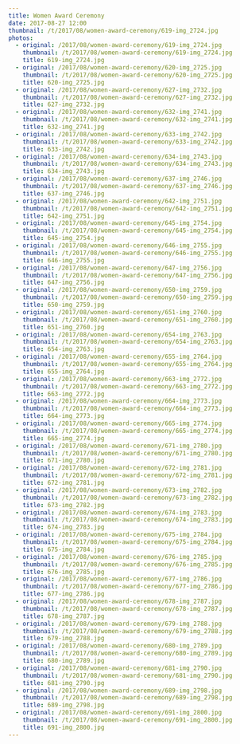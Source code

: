 ```yaml
---
title: Women Award Ceremony
date: 2017-08-27 12:00
thumbnail: /t/2017/08/women-award-ceremony/619-img_2724.jpg
photos:
  - original: /2017/08/women-award-ceremony/619-img_2724.jpg
    thumbnail: /t/2017/08/women-award-ceremony/619-img_2724.jpg
    title: 619-img_2724.jpg
  - original: /2017/08/women-award-ceremony/620-img_2725.jpg
    thumbnail: /t/2017/08/women-award-ceremony/620-img_2725.jpg
    title: 620-img_2725.jpg
  - original: /2017/08/women-award-ceremony/627-img_2732.jpg
    thumbnail: /t/2017/08/women-award-ceremony/627-img_2732.jpg
    title: 627-img_2732.jpg
  - original: /2017/08/women-award-ceremony/632-img_2741.jpg
    thumbnail: /t/2017/08/women-award-ceremony/632-img_2741.jpg
    title: 632-img_2741.jpg
  - original: /2017/08/women-award-ceremony/633-img_2742.jpg
    thumbnail: /t/2017/08/women-award-ceremony/633-img_2742.jpg
    title: 633-img_2742.jpg
  - original: /2017/08/women-award-ceremony/634-img_2743.jpg
    thumbnail: /t/2017/08/women-award-ceremony/634-img_2743.jpg
    title: 634-img_2743.jpg
  - original: /2017/08/women-award-ceremony/637-img_2746.jpg
    thumbnail: /t/2017/08/women-award-ceremony/637-img_2746.jpg
    title: 637-img_2746.jpg
  - original: /2017/08/women-award-ceremony/642-img_2751.jpg
    thumbnail: /t/2017/08/women-award-ceremony/642-img_2751.jpg
    title: 642-img_2751.jpg
  - original: /2017/08/women-award-ceremony/645-img_2754.jpg
    thumbnail: /t/2017/08/women-award-ceremony/645-img_2754.jpg
    title: 645-img_2754.jpg
  - original: /2017/08/women-award-ceremony/646-img_2755.jpg
    thumbnail: /t/2017/08/women-award-ceremony/646-img_2755.jpg
    title: 646-img_2755.jpg
  - original: /2017/08/women-award-ceremony/647-img_2756.jpg
    thumbnail: /t/2017/08/women-award-ceremony/647-img_2756.jpg
    title: 647-img_2756.jpg
  - original: /2017/08/women-award-ceremony/650-img_2759.jpg
    thumbnail: /t/2017/08/women-award-ceremony/650-img_2759.jpg
    title: 650-img_2759.jpg
  - original: /2017/08/women-award-ceremony/651-img_2760.jpg
    thumbnail: /t/2017/08/women-award-ceremony/651-img_2760.jpg
    title: 651-img_2760.jpg
  - original: /2017/08/women-award-ceremony/654-img_2763.jpg
    thumbnail: /t/2017/08/women-award-ceremony/654-img_2763.jpg
    title: 654-img_2763.jpg
  - original: /2017/08/women-award-ceremony/655-img_2764.jpg
    thumbnail: /t/2017/08/women-award-ceremony/655-img_2764.jpg
    title: 655-img_2764.jpg
  - original: /2017/08/women-award-ceremony/663-img_2772.jpg
    thumbnail: /t/2017/08/women-award-ceremony/663-img_2772.jpg
    title: 663-img_2772.jpg
  - original: /2017/08/women-award-ceremony/664-img_2773.jpg
    thumbnail: /t/2017/08/women-award-ceremony/664-img_2773.jpg
    title: 664-img_2773.jpg
  - original: /2017/08/women-award-ceremony/665-img_2774.jpg
    thumbnail: /t/2017/08/women-award-ceremony/665-img_2774.jpg
    title: 665-img_2774.jpg
  - original: /2017/08/women-award-ceremony/671-img_2780.jpg
    thumbnail: /t/2017/08/women-award-ceremony/671-img_2780.jpg
    title: 671-img_2780.jpg
  - original: /2017/08/women-award-ceremony/672-img_2781.jpg
    thumbnail: /t/2017/08/women-award-ceremony/672-img_2781.jpg
    title: 672-img_2781.jpg
  - original: /2017/08/women-award-ceremony/673-img_2782.jpg
    thumbnail: /t/2017/08/women-award-ceremony/673-img_2782.jpg
    title: 673-img_2782.jpg
  - original: /2017/08/women-award-ceremony/674-img_2783.jpg
    thumbnail: /t/2017/08/women-award-ceremony/674-img_2783.jpg
    title: 674-img_2783.jpg
  - original: /2017/08/women-award-ceremony/675-img_2784.jpg
    thumbnail: /t/2017/08/women-award-ceremony/675-img_2784.jpg
    title: 675-img_2784.jpg
  - original: /2017/08/women-award-ceremony/676-img_2785.jpg
    thumbnail: /t/2017/08/women-award-ceremony/676-img_2785.jpg
    title: 676-img_2785.jpg
  - original: /2017/08/women-award-ceremony/677-img_2786.jpg
    thumbnail: /t/2017/08/women-award-ceremony/677-img_2786.jpg
    title: 677-img_2786.jpg
  - original: /2017/08/women-award-ceremony/678-img_2787.jpg
    thumbnail: /t/2017/08/women-award-ceremony/678-img_2787.jpg
    title: 678-img_2787.jpg
  - original: /2017/08/women-award-ceremony/679-img_2788.jpg
    thumbnail: /t/2017/08/women-award-ceremony/679-img_2788.jpg
    title: 679-img_2788.jpg
  - original: /2017/08/women-award-ceremony/680-img_2789.jpg
    thumbnail: /t/2017/08/women-award-ceremony/680-img_2789.jpg
    title: 680-img_2789.jpg
  - original: /2017/08/women-award-ceremony/681-img_2790.jpg
    thumbnail: /t/2017/08/women-award-ceremony/681-img_2790.jpg
    title: 681-img_2790.jpg
  - original: /2017/08/women-award-ceremony/689-img_2798.jpg
    thumbnail: /t/2017/08/women-award-ceremony/689-img_2798.jpg
    title: 689-img_2798.jpg
  - original: /2017/08/women-award-ceremony/691-img_2800.jpg
    thumbnail: /t/2017/08/women-award-ceremony/691-img_2800.jpg
    title: 691-img_2800.jpg
---
```

